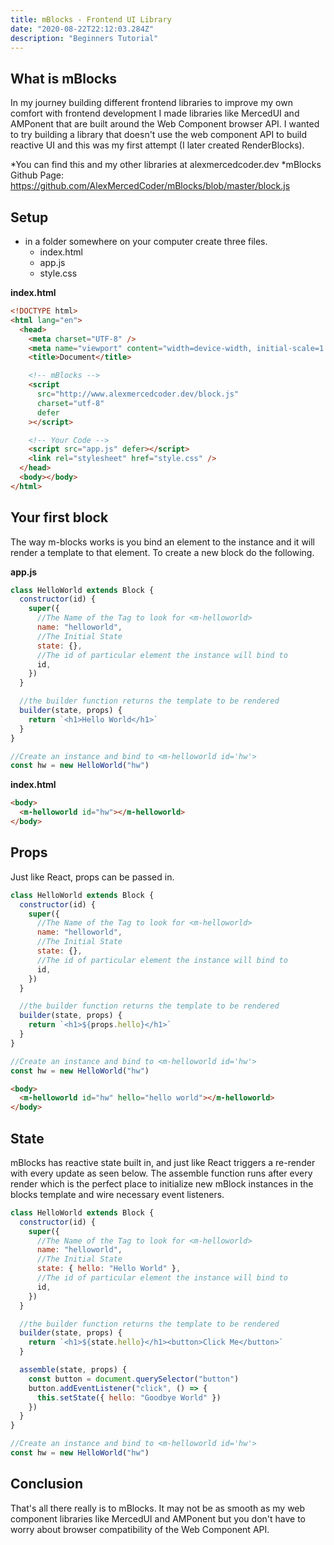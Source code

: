 ```yaml
---
title: mBlocks - Frontend UI Library
date: "2020-08-22T22:12:03.284Z"
description: "Beginners Tutorial"
---
```


## What is mBlocks

In my journey building different frontend libraries to improve my own comfort with frontend development I made libraries like MercedUI and AMPonent that are built around the Web Component browser API. I wanted to try building a library that doesn't use the web component API to build reactive UI and this was my first attempt (I later created RenderBlocks).

*You can find this and my other libraries at alexmercedcoder.dev
*mBlocks Github Page: https://github.com/AlexMercedCoder/mBlocks/blob/master/block.js

## Setup

- in a folder somewhere on your computer create three files.
  - index.html
  - app.js
  - style.css

**index.html**

```html
<!DOCTYPE html>
<html lang="en">
  <head>
    <meta charset="UTF-8" />
    <meta name="viewport" content="width=device-width, initial-scale=1.0" />
    <title>Document</title>

    <!-- mBlocks -->
    <script
      src="http://www.alexmercedcoder.dev/block.js"
      charset="utf-8"
      defer
    ></script>

    <!-- Your Code -->
    <script src="app.js" defer></script>
    <link rel="stylesheet" href="style.css" />
  </head>
  <body></body>
</html>
```

## Your first block

The way m-blocks works is you bind an element to the instance and it will render a template to that element. To create a new block do the following.

**app.js**

```js
class HelloWorld extends Block {
  constructor(id) {
    super({
      //The Name of the Tag to look for <m-helloworld>
      name: "helloworld",
      //The Initial State
      state: {},
      //The id of particular element the instance will bind to
      id,
    })
  }

  //the builder function returns the template to be rendered
  builder(state, props) {
    return `<h1>Hello World</h1>`
  }
}

//Create an instance and bind to <m-helloworld id='hw'>
const hw = new HelloWorld("hw")
```

**index.html**

```html
<body>
  <m-helloworld id="hw"></m-helloworld>
</body>
```

## Props

Just like React, props can be passed in.

```js
class HelloWorld extends Block {
  constructor(id) {
    super({
      //The Name of the Tag to look for <m-helloworld>
      name: "helloworld",
      //The Initial State
      state: {},
      //The id of particular element the instance will bind to
      id,
    })
  }

  //the builder function returns the template to be rendered
  builder(state, props) {
    return `<h1>${props.hello}</h1>`
  }
}

//Create an instance and bind to <m-helloworld id='hw'>
const hw = new HelloWorld("hw")
```

```html
<body>
  <m-helloworld id="hw" hello="hello world"></m-helloworld>
</body>
```

## State

mBlocks has reactive state built in, and just like React triggers a re-render with every update as seen below. The assemble function runs after every render which is the perfect place to initialize new mBlock instances in the blocks template and wire necessary event listeners.

```js
class HelloWorld extends Block {
  constructor(id) {
    super({
      //The Name of the Tag to look for <m-helloworld>
      name: "helloworld",
      //The Initial State
      state: { hello: "Hello World" },
      //The id of particular element the instance will bind to
      id,
    })
  }

  //the builder function returns the template to be rendered
  builder(state, props) {
    return `<h1>${state.hello}</h1><button>Click Me</button>`
  }

  assemble(state, props) {
    const button = document.querySelector("button")
    button.addEventListener("click", () => {
      this.setState({ hello: "Goodbye World" })
    })
  }
}

//Create an instance and bind to <m-helloworld id='hw'>
const hw = new HelloWorld("hw")
```

## Conclusion

That's all there really is to mBlocks. It may not be as smooth as my web component libraries like MercedUI and AMPonent but you don't have to worry about browser compatibility of the Web Component API.
